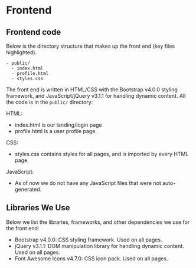 # Frontend

## Frontend code

Below is the directory structure that makes up the front end (key files highlighted).

```
- public/
  - index.html
  - profile.html
  - styles.css
```

The front end is written in HTML/CSS with the Bootstrap v4.0.0 styling framework, and JavaScript/jQuery v3.1.1 for handling dynamic content. All the code is in the `public/` directory:

HTML:

- index.html is our landing/login page
- profile.html is a user profile page.

CSS:

- styles.css contains styles for all pages, and is imported by every HTML page.

JavaScript:

- As of now we do not have any JavaScript files that were not auto-generated.

## Libraries We Use

Below we list the libraries, frameworks, and other dependencies we use for the front end:

- Bootstrap v4.0.0: CSS styling framework. Used on all pages.
- jQuery v3.1.1: DOM manipulation library for handling dynamic content. Used on all pages.
- Font Awesome Icons v4.7.0: CSS icon pack. Used on all pages.

